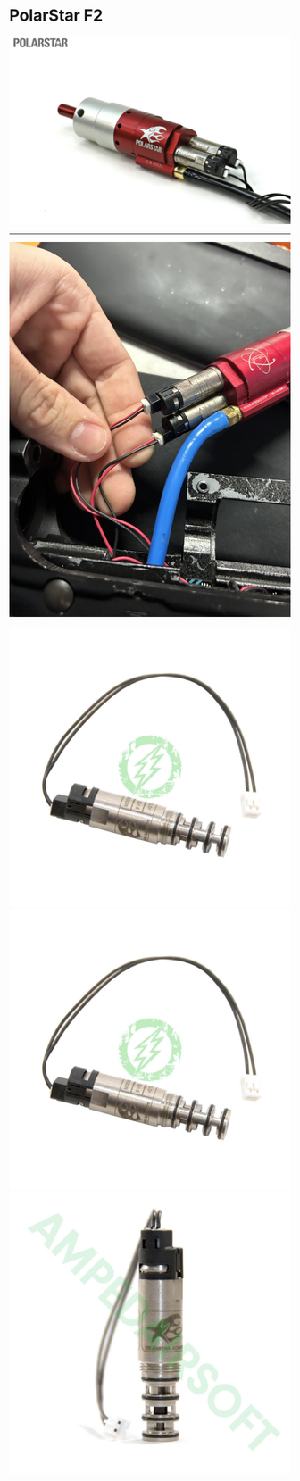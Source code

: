# PolarStar F2

![](engine.jpg?raw=true)

---

![](f2.jpg?raw=true)


![](../Jack/polarstar-airsoft-polarstar-jack-solenoid-or-f2-solenoid-or-bv309a-or-200-psi__81763.jpg?raw=true)
![](../Jack/polarstar-airsoft-polarstar-jack-solenoid-or-f2-solenoid-or-bv309a-or-200-psi__81763.jpg?raw=true)
![](../Jack/polarstar-airsoft-polarstar-jack-solenoid-or-f2-solenoid-or-bv309a-or-200-psi__21591.jpg?raw=true)